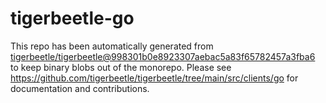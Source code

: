 # tigerbeetle-go
This repo has been automatically generated from
[tigerbeetle/tigerbeetle@998301b0e8923307aebac5a83f65782457a3fba6](https://github.com/tigerbeetle/tigerbeetle/commit/998301b0e8923307aebac5a83f65782457a3fba6)
to keep binary blobs out of the monorepo.
Please see
<https://github.com/tigerbeetle/tigerbeetle/tree/main/src/clients/go>
for documentation and contributions.